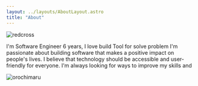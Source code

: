 ```yaml
---
layout: ../layouts/AboutLayout.astro
title: "About"
---
```



<div>
 <img src="/assets/redcross.png" class="w-46 h-48 object-scale-down" alt="redcross"/>
</div>

I'm Software Engineer 6 years, I love build Tool for solve problem
I'm passionate about building software that makes a positive impact on people's lives. I believe that technology
should be accessible and user-friendly for everyone. I'm always looking for ways to improve my skills and

<div>
  <img src="/assets/orochimaru.gif" class="sm:w-1/2 mx-auto" alt="orochimaru" />
</div>
